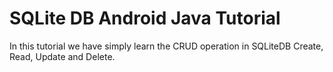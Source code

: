<h1>SQLite DB Android Java Tutorial</h1>
In this tutorial we have simply learn the CRUD operation in SQLiteDB Create, Read, Update and Delete.
